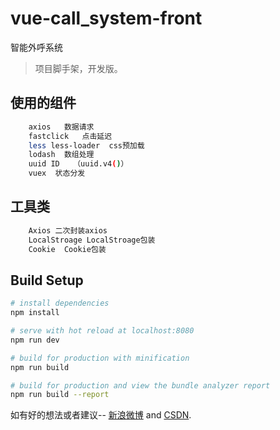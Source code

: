 # vue-call_system-front
智能外呼系统
> 项目脚手架，开发版。
## 使用的组件
``` bash
    axios   数据请求
    fastclick   点击延迟
    less less-loader  css预加载
    lodash  数组处理
    uuid ID   （uuid.v4()）
    vuex  状态分发
```
## 工具类
``` bash
    Axios 二次封装axios
    LocalStroage LocalStroage包装
    Cookie  Cookie包装
```
## Build Setup

``` bash
# install dependencies
npm install

# serve with hot reload at localhost:8080
npm run dev

# build for production with minification
npm run build

# build for production and view the bundle analyzer report
npm run build --report
```

如有好的想法或者建议-- [新浪微博](http://weibo.com/818qizai898) and [CSDN](https://blog.csdn.net/u013216976).
